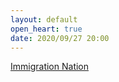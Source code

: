 ```yaml
---
layout: default
open_heart: true
date: 2020/09/27 20:00
---
```


[Immigration Nation](https://www.netflix.com/title/80994107)
